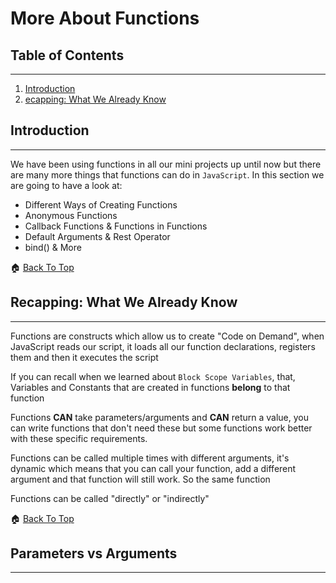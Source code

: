 # More About Functions

## Table of Contents

<hr>

1. [Introduction](#introduction)
2. [ecapping: What We Already Know](#recapping-what-we-already-know)

## Introduction

<hr>

We have been using functions in all our mini projects up until now but there are many more things that functions can do in `JavaScript`. In this section we are going to have a look at:

-   Different Ways of Creating Functions
-   Anonymous Functions
-   Callback Functions & Functions in Functions
-   Default Arguments & Rest Operator
-   bind() & More

🏠 [Back To Top](#more-about-functions)

## Recapping: What We Already Know

<hr>

Functions are constructs which allow us to create "Code on Demand", when JavaScript reads our script, it loads all our function declarations, registers them and then it executes the script

If you can recall when we learned about `Block Scope Variables`, that, Variables and Constants that are created in functions **belong** to that function

Functions **CAN** take parameters/arguments and **CAN** return a value, you can write functions that don't need these but some functions work better with these specific requirements.

Functions can be called multiple times with different arguments, it's dynamic which means that you can call your function, add a different argument and that function will still work. So the same function

Functions can be called "directly" or "indirectly"

🏠 [Back To Top](#more-about-functions)

## Parameters vs Arguments

<hr>
